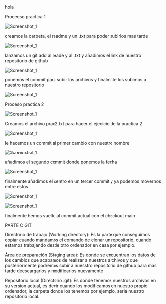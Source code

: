 hola

Proceeso practica 1

![Screenshot_1](https://user-images.githubusercontent.com/114656738/205112502-e8d41d86-9d67-4a06-a694-cec6be955057.png)

creamos la carpeta, el readme y un .txt para poder subirlos mas tarde

![Screenshot_1](https://user-images.githubusercontent.com/114656738/205112841-e32f54a9-f018-463a-b31e-d1950cc3bfbd.png)

lanzamos un git add al reade y al .txt y añadimos el link de nuestro repositorio de github

![Screenshot_1](https://user-images.githubusercontent.com/114656738/205113056-31d825e0-09c9-45cb-bd5c-0a4ffce96809.png)

ponemos el commit para subir los archivos y finalmnte los subimos a nuestro repositorio

![Screenshot_1](https://user-images.githubusercontent.com/114656738/205113264-ffb5f274-e28c-477f-b9d1-699234282c0e.png)

Proceso practica 2

![Screenshot_1](https://user-images.githubusercontent.com/114656738/205116275-a7585226-b9fe-4262-b1dc-96f7a7b32cc4.png)

Creamos el archivo prac2.txt para hacer el ejecicio de la practica 2

![Screenshot_1](https://user-images.githubusercontent.com/114656738/205116549-d57d2aa0-1bdc-4b02-81d9-0a02bfac6fdc.png)

le hacemos un commit al primer cambio con nuestro nombre

![Screenshot_1](https://user-images.githubusercontent.com/114656738/205116921-3a32bfa0-398d-4096-b94a-71fde12ec55e.png)

añadimos el segundo commit donde ponemos la fecha

![Screenshot_1](https://user-images.githubusercontent.com/114656738/205117102-34d4a071-162a-4c68-a54f-25fc7df1ac11.png)

finalmente añadimos el centro en un tercer commit y ya podemos movernos entre estos

![Screenshot_1](https://user-images.githubusercontent.com/114656738/205117324-b3963df2-1703-4b9b-ab61-9ab094fd4598.png)

![Screenshot_1](https://user-images.githubusercontent.com/114656738/205117403-0515bde3-22f3-44dd-a87d-20a97678371e.png)

finalmente hemos vuelto al commit actual con el checkout main

PARTE C GIT

Directorio de trabajo (Working directory): Es la parte que conseguimos copiar cuando mandamos el comando de clonar un repositorio, cuando estamos trabajando desde otro ordenador en casa por ejemplo.

Área de preparación (Staging area): Es donde se encuentran los datos de los cambios que acabamos de realizar a nuestros archivos y que posteriormente podremos subir a nuesstro repositorio de github para mas tarde deescargarlos y modificarlos nuevamente

Repositorio local (Directorio .git): Es donde tenemos nuestros archivos en su version actual, es decir cuando los modificamos en nuestro propio ordenador, la carpeta donde los tenemos por ejemplo, seria nuestro repositorio local.
